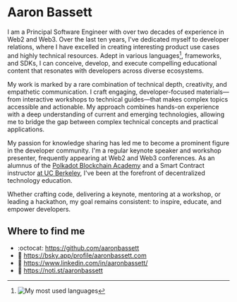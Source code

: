 # Aaron Bassett

I am a Principal Software Engineer with over two decades of experience in Web2 and Web3. Over the last ten years, I've dedicated myself to developer relations, where I have excelled in creating interesting product use cases and highly technical resources. Adept in various languages[^1], frameworks, and SDKs, I can conceive, develop, and execute compelling educational content that resonates with developers across diverse ecosystems.

My work is marked by a rare combination of technical depth, creativity, and empathetic communication. I craft engaging, developer-focused materials—from interactive workshops to technical guides—that makes complex topics accessible and actionable. My approach combines hands-on experience with a deep understanding of current and emerging technologies, allowing me to bridge the gap between complex technical concepts and practical applications.

My passion for knowledge sharing has led me to become a prominent figure in the developer community. I'm a regular keynote speaker and workshop presenter, frequently appearing at Web2 and Web3 conferences. As an alumnus of the [Polkadot Blockchain Academy](https://polkadot.academy/pba-campus/) and a Smart Contract instructor [at UC Berkeley](https://www.youtube.com/watch?v=VTENSTYZmyo), I've been at the forefront of decentralized technology education.

Whether crafting code, delivering a keynote, mentoring at a workshop, or leading a hackathon, my goal remains consistent: to inspire, educate, and empower developers.

[^1]: ![My most used languages](https://github-readme-stats.vercel.app/api/top-langs?username=aaronbassett&theme=dracula&hide_border=true&count_private=true&layout=compact&card_width=600)

## Where to find me

- :octocat: https://github.com/aaronbassett
- :butterfly: https://bsky.app/profile/aaronbassett.com
- :briefcase: https://www.linkedin.com/in/aaronbassett/
- :microphone: https://noti.st/aaronbassett